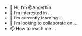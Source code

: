 - 👋 Hi, I’m @Angel15n
- 👀 I’m interested in ...
- 🌱 I’m currently learning ...
- 💞️ I’m looking to collaborate on ...
- 📫 How to reach me ...

<!---
Angel15n/Angel15n is a ✨ special ✨ repository because its `README.md` (this file) appears on your GitHub profile.
You can click the Preview link to take a look at your changes.
--->
